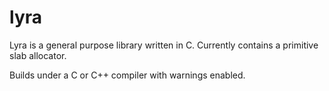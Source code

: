 # lyra

Lyra is a general purpose library written in C.
Currently contains a primitive slab allocator.

Builds under a C or C++ compiler with warnings enabled.
